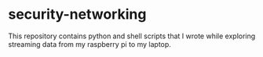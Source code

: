 # security-networking
This repository contains python and shell scripts that I wrote while exploring streaming data from my raspberry pi to my laptop.
